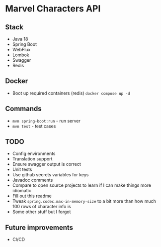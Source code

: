 # Marvel Characters API


## Stack
- Java 18
- Spring Boot
- WebFlux
- Lombok
- Swagger
- Redis

## Docker
- Boot up required containers (redis) `docker compose up -d`


## Commands
- `mvn spring-boot:run` - run server
- `mvn test` - test cases

## TODO
- Config environments
- Translation support
- Ensure swagger output is correct
- Unit tests
- Use github secrets variables for keys
- Javadoc comments
- Compare to open source projects to learn if I can make things more idiomatic
- Fill out this readme
- Tweak `spring.codec.max-in-memory-size` to a bit more than how much 100 rows of character info is
- Some other stuff but I forgot

## Future improvements
- CI/CD